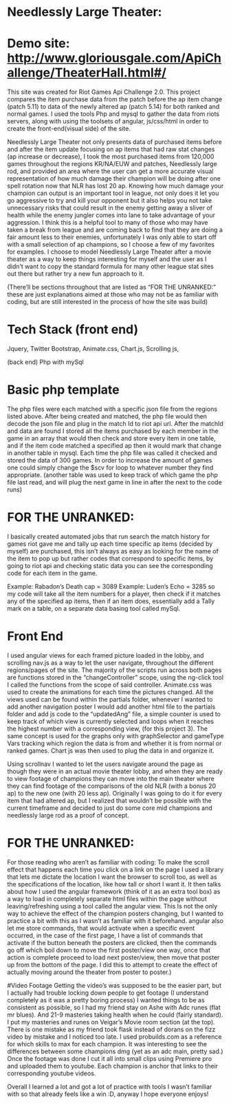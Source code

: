 # Needlessly Large Theater:


# Demo site: http://www.gloriousgale.com/ApiChallenge/TheaterHall.html#/

This site was created for Riot Games Api Challenge 2.0. This project compares the item purchase data from the patch before the ap item change (patch 5.11) to data of the newly altered ap (patch 5.14) for both ranked and normal games. I used the tools Php and mysql to gather the data from riots servers, along with using the toolsets of angular, js/css/html in order to create the front-end(visual side) of the site. 


Needlessly Large Theater not only presents data of purchased items before and after the item update focusing on ap items that had raw stat changes (ap increase or decrease), I took the most purchased items from 120,000 games throughout the regions KR/NA/EUW and patches, Needlessly large rod, and provided an area where the user can get a more accurate visual representation of how much damage their champion will be doing after one spell rotation now that NLR has lost 20 ap. Knowing how much damage your champion can output is an important tool in league, not only does it let you go aggressive to try and kill your opponent but it also helps you not take unnecessary risks that could result in the enemy getting away a sliver of health while the enemy jungler comes into lane to take advantage of your aggression. I think this is a helpful tool to many of those who may have taken a break from league and are coming back to find that they are doing a fair amount less to their enemies, unfortunately I was only able to start off with a small selection of ap champions, so I choose a few of my favorites for examples.
 I choose to model Needlessly Large Theater after a movie theater as a way to keep things interesting for myself and the user as I didn’t want to copy the standard formula for many other league stat sites out there but rather try a new fun approach to it.  

(There’ll be sections throughout that are listed as “FOR THE UNRANKED:” these are just explanations aimed at those who may not be as familiar with coding, but are still interested in the process of how the site was build)


# Tech Stack (front end)
Jquery,
Twitter Bootstrap,
Animate.css,
Chart.js,
Scrolling js,

(back end)
Php with mySql

# Basic php template
The php files were each matched with a specific json file from the regions listed above. After being created and matched, the php file would then decode the json file and plug in the match Id to riot api url. After the matchId and data are found I stored all the items purchased by each member in the game in an array that would then check and store every item in one table, and if the item code matched a specified ap then it would mark that change in another table in mysql. Each time the php file was called it checked and stored the data of 300 games. In order to increase the amount of games one could simply change the $scv for loop to whatever number they find appropriate. (another table was used to keep track of which game the php file last read, and will plug the next game in line in after the next to the code runs) 

# FOR THE UNRANKED:
I basically created automated jobs that run search the match history for games riot gave me and tally up each time specific ap items (decided by myself) are purchased, this isn’t always as easy as looking for the name of the item to pop up but rather codes that correspond to specific items, by going to riot api and checking static data you can see the corresponding code for each item in the game. 

Example: Rabadon’s Death cap = 3089
Example: Luden’s Echo = 3285 
so my code will take all the item numbers for a player, then check if it matches any of the specified ap items, then if an item does, essentially add a Tally mark on a table, on a separate data basing tool called mySql.



# Front End
I used angular views for each framed picture loaded in the lobby, and scrolling nav.js as a way to let the user navigate, throughout the different regions/pages of the site. The majority of the scripts run across both pages are functions stored in the “changeController” scope, using the ng-click tool I called the functions from the scope of said controller. Animate.css was used to create the animations for each time the pictures changed. All the views used can be found within the partials folder, whenever I wanted to add another navigation poster I would add another html file to the partials folder and add js code to the “updatedAng” file, a simple counter is used to keep track of which view is currently selected and loops when it reaches the highest number with a corresponding view, (for this project 3). The same concept is used for the graphs only with graphSelector and gameType Vars tracking which region the data is from and whether it is from normal or ranked games. Chart js was then used to plug the data in and organize it.

Using scrollnav I wanted to let the users navigate around the page as though they were in an actual movie theater lobby, and when they are ready to view footage of champions they can move into the main theater where they can find footage of the comparisons of the old NLR (with a bonus 20 ap) to the new one (with 20 less ap). Originally I was going to do it for every item that had altered ap, but I realized that wouldn’t be possible with the current timeframe and decided to just do some core mid champions and needlessly large rod as a proof of concept. 
 
 
# FOR THE UNRANKED:
For those reading who aren’t as familiar with coding: To make the scroll effect that happens each time you click on a link on the page I used a library that lets me dictate the location I want the browser to scroll too, as well as the specifications of the location, like how tall or short I want it. It then talks about how I used the angular framework (think of it as an extra tool box) as a way to load in completely separate html files within the page without leaving/refreshing using a tool called the angular view. This Is not the only way to achieve the effect of the champion posters changing, but I wanted to practice a bit with this as I wasn’t as familiar with it beforehand. 
angular also let me store commands, that would activate when a specific event occurred, in the case of the first page, I have a list of commands that activate if the button beneath the posters are clicked, then the commands go off which boil down to move the first poster/view one way, once that action is complete proceed to load next poster/view, then move that poster up from the bottom of the page. I did this to attempt to create the effect of actually moving around the theater from poster to poster.)

#Video Footage
Getting the video’s was supposed to be the easier part, but I actually had trouble locking down people to get footage (I understand completely as it was a pretty boring process) I wanted things to be as consistent as possible, so I had my friend stay on Ashe with Adc runes (flat mr blues). And 21-9 masteries taking health when he could (fairly standard). I put my masteries and runes on Veigar’s Movie room section (at the top). There is one mistake as my friend took flask instead of dorans on the fizz video by mistake and I noticed too late. I used probuilds.com as a reference for which skills to max for each champion. It was interesting to see the differences between some champions dmg (yet as an adc main, pretty sad.) Once the footage was done I cut it all into small clips using Premiere pro and uploaded them to youtube. Each champion is anchor that links to their corresponding youtube videos.

Overall I learned a lot and got a lot of practice with tools I wasn’t familiar with so that already feels like a win :D, anyway I hope everyone enjoys! 
